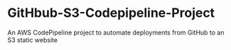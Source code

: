 # GitHbub-S3-Codepipeline-Project
An AWS CodePipeline project to automate deployments from GitHub to an S3 static website
